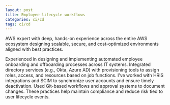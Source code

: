 ```yaml
---
layout: post
title: Employee lifecycle workflows
categories: ci/cd
tags: ci/cd
---
```


AWS expert with deep, hands-on experience across the entire AWS ecosystem designing scalable, secure, and cost-optimized environments aligned with best practices.

<!--more-->

Experienced in designing and implementing automated employee onboarding and offboarding processes across IT systems. Integrated directory services (e.g., Okta, Azure AD) with provisioning tools to assign roles, access, and resources based on job functions. I’ve worked with HRIS integrations and SCIM to synchronize user accounts and ensure timely deactivation. Used Git-based workflows and approval systems to document changes. These practices help maintain compliance and reduce risk tied to user lifecycle events.

